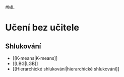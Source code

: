 #ML
# Učení bez učitele
## Shlukování
- [[K-means|K-means]] 
- [[LBG|LGB]] 
- [[Hierarchické shlukování|hierarchické shlukování]]
